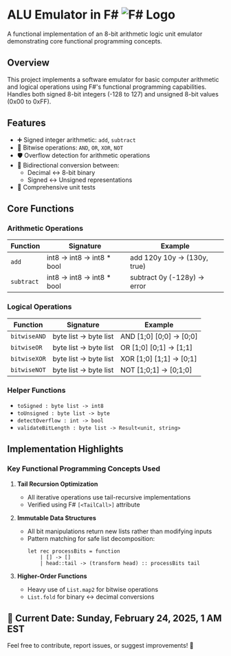 # ALU Emulator in F# ![F# Logo](https://fsharp.org/img/logo/fsharp.svg)

A functional implementation of an 8-bit arithmetic logic unit emulator demonstrating core functional programming concepts.

## Overview
This project implements a software emulator for basic computer arithmetic and logical operations using F#'s functional programming capabilities. Handles both signed 8-bit integers (-128 to 127) and unsigned 8-bit values (0x00 to 0xFF).

## Features
- ➕ Signed integer arithmetic: `add`, `subtract`
- 🔢 Bitwise operations: `AND`, `OR`, `XOR`, `NOT`
- 🛡️ Overflow detection for arithmetic operations
- 🔄 Bidirectional conversion between:
  - Decimal ↔ 8-bit binary
  - Signed ↔ Unsigned representations
- 🧪 Comprehensive unit tests

## Core Functions

### Arithmetic Operations
| Function         | Signature                   | Example                    |
|------------------|-----------------------------|----------------------------|
| `add`            | int8 -> int8 -> int8 * bool| add 120y 10y → (130y, true)|
| `subtract`       | int8 -> int8 -> int8 * bool| subtract 0y (-128y) → error|

### Logical Operations
| Function         | Signature                   | Example                    |
|------------------|-----------------------------|----------------------------|
| `bitwiseAND`     | byte list -> byte list      | AND [1;0] [0;0] → [0;0]   |
| `bitwiseOR`      | byte list -> byte list      | OR [1;0] [0;1] → [1;1]    |
| `bitwiseXOR`     | byte list -> byte list      | XOR [1;0] [1;1] → [0;1]   |
| `bitwiseNOT`     | byte list -> byte list      | NOT [1;0;1] → [0;1;0]     |

### Helper Functions
- `toSigned : byte list -> int8`
- `toUnsigned : byte list -> byte`
- `detectOverflow : int -> bool`
- `validateBitLength : byte list -> Result<unit, string>`

## Implementation Highlights
### Key Functional Programming Concepts Used
1. **Tail Recursion Optimization**
   - All iterative operations use tail-recursive implementations
   - Verified using F# `[<TailCall>]` attribute

2. **Immutable Data Structures**
   - All bit manipulations return new lists rather than modifying inputs
   - Pattern matching for safe list decomposition:
     ```
     let rec processBits = function
         | [] -> []
         | head::tail -> (transform head) :: processBits tail
     ```

3. **Higher-Order Functions**
   - Heavy use of `List.map2` for bitwise operations
   - `List.fold` for binary ↔ decimal conversions


## 📅 Current Date: Sunday, February 24, 2025, 1 AM EST
Feel free to contribute, report issues, or suggest improvements! 🚀



